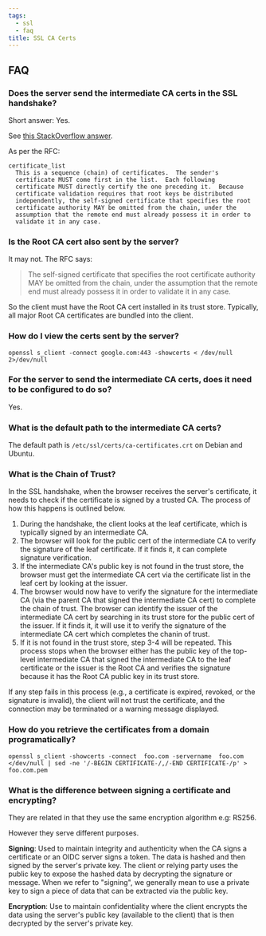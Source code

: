 ```yaml
---
tags:
  - ssl
  - faq
title: SSL CA Certs
---
```


## FAQ

### Does the server send the intermediate CA certs in the SSL handshake?

Short answer: Yes.

See [this StackOverflow answer](https://security.stackexchange.com/a/93159).

As per the RFC:

```
certificate_list
  This is a sequence (chain) of certificates.  The sender's
  certificate MUST come first in the list.  Each following
  certificate MUST directly certify the one preceding it.  Because
  certificate validation requires that root keys be distributed
  independently, the self-signed certificate that specifies the root
  certificate authority MAY be omitted from the chain, under the
  assumption that the remote end must already possess it in order to
  validate it in any case.
```

### Is the Root CA cert also sent by the server?

It may not. The RFC says:


> The self-signed certificate that specifies the root certificate authority MAY be omitted from the chain, under the assumption that the remote end must already possess it in order to validate it in any case.

So the client must have the Root CA cert installed in its trust store. Typically, all major Root CA 
certificates are bundled into the client.

### How do I view the certs sent by the server?

```
openssl s_client -connect google.com:443 -showcerts < /dev/null 2>/dev/null
```

### For the server to send the intermediate CA certs, does it need to be configured to do so?

Yes.

### What is the default path to the intermediate CA certs?

The default path is `/etc/ssl/certs/ca-certificates.crt` on Debian and Ubuntu.

### What is the Chain of Trust?

In the SSL handshake, when the browser receives the server's certificate, it needs to check if the certificate is signed by a trusted CA. The process of how this happens is outlined below.

1. During the handshake, the client looks at the leaf certificate, which is typically signed by an intermediate CA.
2. The browser will look for the public cert of the intermediate CA to verify the signature of the leaf certificate. If it finds it, it can complete signature verification.
3. If the intermediate CA's public key is not found in the trust store, the browser must get the intermediate CA cert via the certificate list in the leaf cert by looking at the issuer. 
4. The browser would now have to verify the signature for the intermediate CA (via the parent CA that signed the intermediate CA cert) to complete the chain of trust. The browser can identify the issuer of the intermediate CA cert by searching in its trust store for the public cert of the issuer. If it finds it, it will use it to verify the signature of the intermediate CA cert which completes the chanin of trust.
5. If it is not found in the trust store, step 3-4 will be repeated. This process stops when the browser either has the public key of the top-level intermediate CA that signed the intermediate CA to the leaf certificate or the issuer is the Root CA and verifies the signature because it has the Root CA public key in its trust store.

If any step fails in this process (e.g., a certificate is expired, revoked, or the signature is invalid), the client will not trust the certificate, and the connection may be terminated or a warning message displayed.

### How do you retrieve the certificates from a domain programatically?

```
openssl s_client -showcerts -connect  foo.com -servername  foo.com  </dev/null | sed -ne '/-BEGIN CERTIFICATE-/,/-END CERTIFICATE-/p' > foo.com.pem
```


### What is the difference between signing a certificate and encrypting?

They are related in that they use the same encryption algorithm e.g: RS256. 

However they serve different purposes.

**Signing**: Used to maintain integrity and authenticity when the CA signs a certificate or an OIDC server signs a token.  The data is hashed and then signed by the server's private key. The client or relying party uses the public key to expose the hashed data by decrypting the signature or message. When we refer to "signing", we generally mean to use a private key to sign a piece of data that can be extracted via the public key.


**Encryption**: Use to maintain confidentiality where the client encrypts the data using the server's public key (available to the client) that is then decrypted by the server's private key. 



